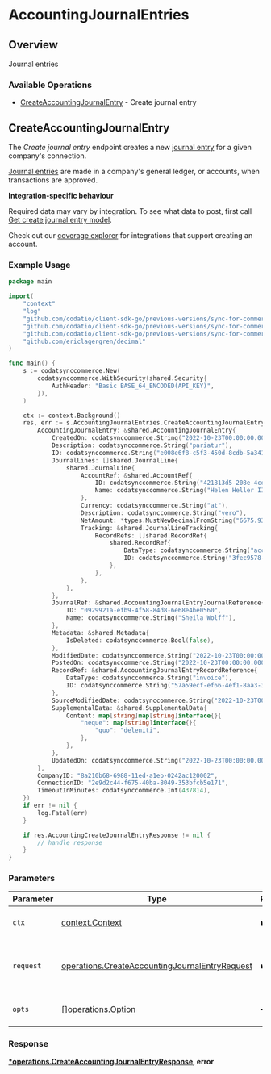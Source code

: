 # AccountingJournalEntries

## Overview

Journal entries

### Available Operations

* [CreateAccountingJournalEntry](#createaccountingjournalentry) - Create journal entry

## CreateAccountingJournalEntry

The *Create journal entry* endpoint creates a new [journal entry](https://docs.codat.io/accounting-api#/schemas/JournalEntry) for a given company's connection.

[Journal entries](https://docs.codat.io/accounting-api#/schemas/JournalEntry) are  made in a company's general ledger, or accounts, when transactions are approved.

**Integration-specific behaviour**

Required data may vary by integration. To see what data to post, first call [Get create journal entry model](https://docs.codat.io/accounting-api#/operations/get-create-journalEntries-model).

Check out our [coverage explorer](https://knowledge.codat.io/supported-features/accounting?view=tab-by-data-type&dataType=journalEntries) for integrations that support creating an account.


### Example Usage

```go
package main

import(
	"context"
	"log"
	"github.com/codatio/client-sdk-go/previous-versions/sync-for-commerce-version-1"
	"github.com/codatio/client-sdk-go/previous-versions/sync-for-commerce-version-1/pkg/models/shared"
	"github.com/codatio/client-sdk-go/previous-versions/sync-for-commerce-version-1/pkg/models/operations"
	"github.com/ericlagergren/decimal"
)

func main() {
    s := codatsynccommerce.New(
        codatsynccommerce.WithSecurity(shared.Security{
            AuthHeader: "Basic BASE_64_ENCODED(API_KEY)",
        }),
    )

    ctx := context.Background()
    res, err := s.AccountingJournalEntries.CreateAccountingJournalEntry(ctx, operations.CreateAccountingJournalEntryRequest{
        AccountingJournalEntry: &shared.AccountingJournalEntry{
            CreatedOn: codatsynccommerce.String("2022-10-23T00:00:00.000Z"),
            Description: codatsynccommerce.String("pariatur"),
            ID: codatsynccommerce.String("e008e6f8-c5f3-450d-8cdb-5a3418143010"),
            JournalLines: []shared.JournalLine{
                shared.JournalLine{
                    AccountRef: &shared.AccountRef{
                        ID: codatsynccommerce.String("421813d5-208e-4ce7-a253-b668451c6c6e"),
                        Name: codatsynccommerce.String("Helen Heller III"),
                    },
                    Currency: codatsynccommerce.String("at"),
                    Description: codatsynccommerce.String("vero"),
                    NetAmount: *types.MustNewDecimalFromString("6675.93"),
                    Tracking: &shared.JournalLineTracking{
                        RecordRefs: []shared.RecordRef{
                            shared.RecordRef{
                                DataType: codatsynccommerce.String("accountTransaction"),
                                ID: codatsynccommerce.String("3fec9578-a645-4842-b3a8-418d162309fb"),
                            },
                        },
                    },
                },
            },
            JournalRef: &shared.AccountingJournalEntryJournalReference{
                ID: "0929921a-efb9-4f58-84d8-6e68e4be0560",
                Name: codatsynccommerce.String("Sheila Wolff"),
            },
            Metadata: &shared.Metadata{
                IsDeleted: codatsynccommerce.Bool(false),
            },
            ModifiedDate: codatsynccommerce.String("2022-10-23T00:00:00.000Z"),
            PostedOn: codatsynccommerce.String("2022-10-23T00:00:00.000Z"),
            RecordRef: &shared.AccountingJournalEntryRecordReference{
                DataType: codatsynccommerce.String("invoice"),
                ID: codatsynccommerce.String("57a59ecf-ef66-4ef1-8aa3-383c2beb4773"),
            },
            SourceModifiedDate: codatsynccommerce.String("2022-10-23T00:00:00.000Z"),
            SupplementalData: &shared.SupplementalData{
                Content: map[string]map[string]interface{}{
                    "neque": map[string]interface{}{
                        "quo": "deleniti",
                    },
                },
            },
            UpdatedOn: codatsynccommerce.String("2022-10-23T00:00:00.000Z"),
        },
        CompanyID: "8a210b68-6988-11ed-a1eb-0242ac120002",
        ConnectionID: "2e9d2c44-f675-40ba-8049-353bfcb5e171",
        TimeoutInMinutes: codatsynccommerce.Int(437814),
    })
    if err != nil {
        log.Fatal(err)
    }

    if res.AccountingCreateJournalEntryResponse != nil {
        // handle response
    }
}
```

### Parameters

| Parameter                                                                                                        | Type                                                                                                             | Required                                                                                                         | Description                                                                                                      |
| ---------------------------------------------------------------------------------------------------------------- | ---------------------------------------------------------------------------------------------------------------- | ---------------------------------------------------------------------------------------------------------------- | ---------------------------------------------------------------------------------------------------------------- |
| `ctx`                                                                                                            | [context.Context](https://pkg.go.dev/context#Context)                                                            | :heavy_check_mark:                                                                                               | The context to use for the request.                                                                              |
| `request`                                                                                                        | [operations.CreateAccountingJournalEntryRequest](../../models/operations/createaccountingjournalentryrequest.md) | :heavy_check_mark:                                                                                               | The request object to use for the request.                                                                       |
| `opts`                                                                                                           | [][operations.Option](../../models/operations/option.md)                                                         | :heavy_minus_sign:                                                                                               | The options for this request.                                                                                    |


### Response

**[*operations.CreateAccountingJournalEntryResponse](../../models/operations/createaccountingjournalentryresponse.md), error**

